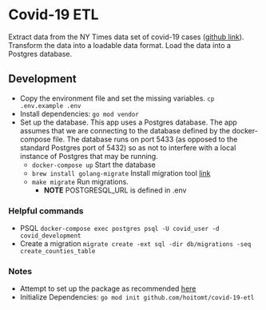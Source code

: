 # Covid-19 ETL
Extract data from the NY Times data set of covid-19 cases ([github link](https://github.com/nytimes/covid-19-data)). Transform the data into a loadable data format. Load the data into a Postgres database.

## Development

- Copy the environment file and set the missing variables. `cp .env.example .env`
- Install dependencies: `go mod vendor`
- Set up the database. This app uses a Postgres database. The app assumes that we are connecting to the database defined by the docker-compose file. The database runs on port 5433 (as opposed to the standard Postgres port of 5432) so as not to interfere with a local instance of Postgres that may be running.
  - `docker-compose up` Start the database
  - `brew install golang-migrate` Install migration tool [link](https://github.com/golang-migrate/migrate)
  - `make migrate` Run migrations.
    - **NOTE** POSTGRESQL_URL is defined in .env

### Helpful commands

- PSQL `docker-compose exec postgres psql -U covid_user -d covid_development`
- Create a migration `migrate create -ext sql -dir db/migrations -seq create_counties_table`


### Notes
- Attempt to set up the package as recommended [here](https://github.com/golang-standards/project-layout)
- Initialize Dependencies: `go mod init github.com/hoitomt/covid-19-etl`
